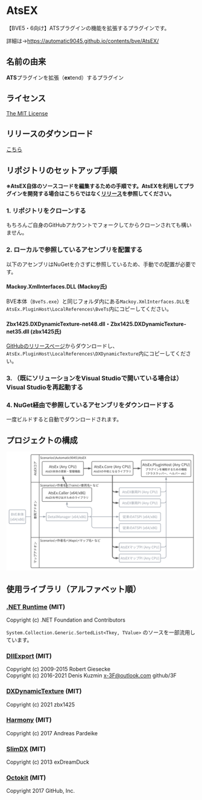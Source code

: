 # AtsEX
【BVE5・6向け】ATSプラグインの機能を拡張するプラグインです。

詳細は→https://automatic9045.github.io/contents/bve/AtsEX/

## 名前の由来
**ATS**プラグインを拡張（**ex**tend）するプラグイン

## ライセンス
[The MIT License](LICENSE)

## リリースのダウンロード

[こちら](https://github.com/automatic9045/AtsEX/releases)

## リポジトリのセットアップ手順

**※AtsEX自体のソースコードを編集するための手順です。AtsEXを利用してプラグインを開発する場合はこちらではなく[リリース](https://github.com/automatic9045/AtsEX/releases)を参照してください。**

### 1. リポジトリをクローンする

もちろんご自身のGitHubアカウントでフォークしてからクローンされても構いません。

### 2. ローカルで参照しているアセンブリを配置する

以下のアセンブリはNuGetを介さずに参照しているため、手動での配置が必要です。

#### Mackoy.XmlInterfaces.DLL (Mackoy氏)

BVE本体（`BveTs.exe`）と同じフォルダ内にある`Mackoy.XmlInterfaces.DLL`を`AtsEx.PluginHost\LocalReferences\BveTs`内にコピーしてください。

#### Zbx1425.DXDynamicTexture-net48.dll・Zbx1425.DXDynamicTexture-net35.dll (zbx1425氏)

[GitHubのリリースページ](https://github.com/zbx1425/DXDynamicTexture/releases)からダウンロードし、`AtsEx.PluginHost\LocalReferences\DXDynamicTexture`内にコピーしてください。

### 3. （既にソリューションをVisual Studioで開いている場合は）Visual Studioを再起動する

### 4. NuGet経由で参照しているアセンブリをダウンロードする

一度ビルドすると自動でダウンロードされます。

## プロジェクトの構成

![Projects](Projects.svg)

## 使用ライブラリ（アルファベット順）
### [.NET Runtime](https://github.com/dotnet/runtime) (MIT)

Copyright (c) .NET Foundation and Contributors

`System.Collection.Generic.SortedList<Tkey, TValue>` のソースを一部流用しています。

### [DllExport](https://github.com/3F/DllExport) (MIT)

Copyright (c) 2009-2015  Robert Giesecke  
Copyright (c) 2016-2021  Denis Kuzmin <x-3F@outlook.com> github/3F

### [DXDynamicTexture](https://github.com/zbx1425/DXDynamicTexture) (MIT)

Copyright (c) 2021 zbx1425

### [Harmony](https://github.com/pardeike/Harmony) (MIT)

Copyright (c) 2017  Andreas Pardeike

### [SlimDX](https://www.nuget.org/packages/SlimDX/) (MIT)

Copyright (c) 2013  exDreamDuck

### [Octokit](https://github.com/octokit/octokit.net) (MIT)

Copyright 2017 GitHub, Inc.
